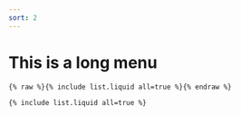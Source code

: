 ```yaml
---
sort: 2
---
```


# This is a long menu

```
{% raw %}{% include list.liquid all=true %}{% endraw %}

{% include list.liquid all=true %}
```


